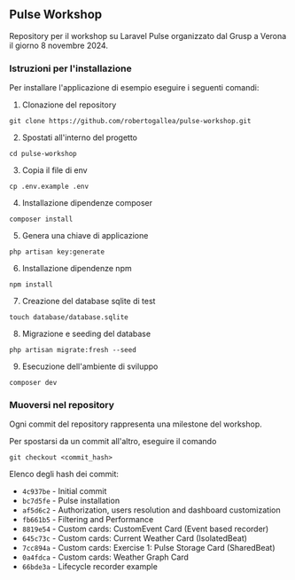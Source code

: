## Pulse Workshop

Repository per il workshop su Laravel Pulse organizzato dal Grusp a Verona il giorno 8 novembre 2024.

### Istruzioni per l'installazione

Per installare l'applicazione di esempio eseguire i seguenti comandi:

1. Clonazione del repository
```shell
git clone https://github.com/robertogallea/pulse-workshop.git
```
2. Spostati all'interno del progetto
```shell
cd pulse-workshop
```
3. Copia il file di env
```shell
cp .env.example .env
```
4. Installazione dipendenze composer
```shell
composer install
```
5. Genera una chiave di applicazione
```shell
php artisan key:generate
```
6. Installazione dipendenze npm
```shell
npm install
```
7. Creazione del database sqlite di test
```shell
touch database/database.sqlite
```
8. Migrazione e seeding del database
```shell
php artisan migrate:fresh --seed
```
9. Esecuzione dell'ambiente di sviluppo
```shell
composer dev
```

### Muoversi nel repository

Ogni commit del repository rappresenta una milestone del workshop.

Per spostarsi da un commit all'altro, eseguire il comando
```shell
git checkout <commit_hash>
```

Elenco degli hash dei commit:
- `4c937be` - Initial commit
- `bc7d5fe` - Pulse installation
- `af5d6c2` - Authorization, users resolution and dashboard customization
- `fb661b5` - Filtering and Performance
- `8819e54` - Custom cards: CustomEvent Card (Event based recorder)
- `645c73c` - Custom cards: Current Weather Card (IsolatedBeat)
- `7cc894a` - Custom cards: Exercise 1: Pulse Storage Card (SharedBeat)
- `0a4fdca` - Custom cards: Weather Graph Card
- `66bde3a` - Lifecycle recorder example

